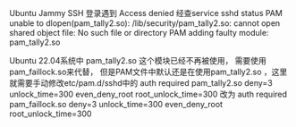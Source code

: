 Ubuntu Jammy SSH 登录遇到
Access denied
经查service sshd status
PAM unable to dlopen(pam_tally2.so): /lib/security/pam_tally2.so: cannot open shared object file: No such file or directory
PAM adding faulty module: pam_tally2.so



Ubuntu 22.04系统中 pam_tally2.so 这个模块已经不再被使用，
需要使用pam_faillock.so来代替，
但是PAM文件中默认还是在使用pam_tally2.so ，这里就需要手动修改etc/pam.d/sshd中的
auth required pam_tally2.so deny=3 unlock_time=300 even_deny_root root_unlock_time=300
改为
auth required pam_faillock.so deny=3 unlock_time=300 even_deny_root root_unlock_time=300
